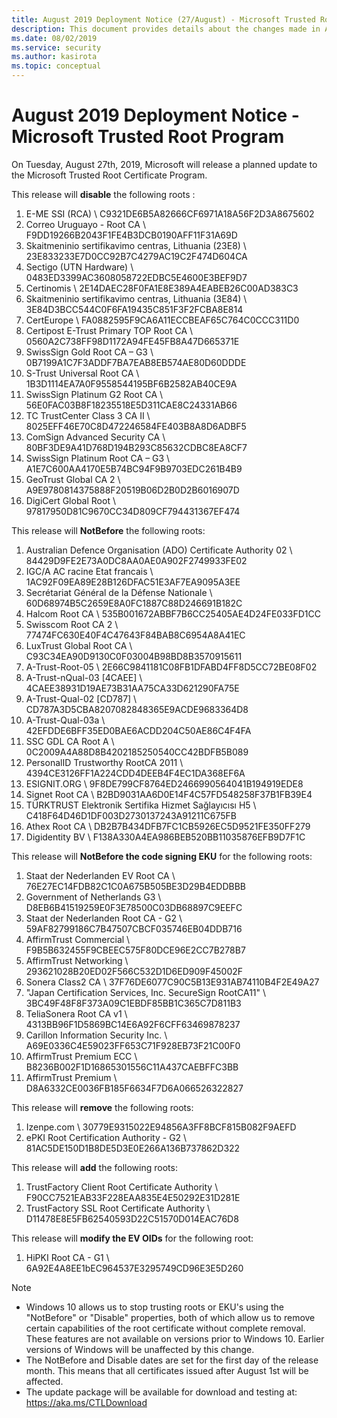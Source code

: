 ```yaml
---
title: August 2019 Deployment Notice (27/August) - Microsoft Trusted Root Program 
description: This document provides details about the changes made in August 2019 to the root store.
ms.date: 08/02/2019
ms.service: security
ms.author: kasirota
ms.topic: conceptual
---
```


# August 2019 Deployment Notice - Microsoft Trusted Root Program 

On Tuesday, August 27th, 2019, Microsoft will release a planned update to the Microsoft Trusted Root Certificate Program.

    
This release will **disable** the following roots :

1. E-ME SSI (RCA)	\ C9321DE6B5A82666CF6971A18A56F2D3A8675602
2. Correo Uruguayo - Root CA	\ F9DD19266B2043F1FE4B3DCB0190AFF11F31A69D
3. Skaitmeninio sertifikavimo centras, Lithuania (23E8)	\ 23E833233E7D0CC92B7C4279AC19C2F474D604CA
4. Sectigo (UTN Hardware)	\ 0483ED3399AC3608058722EDBC5E4600E3BEF9D7
5. Certinomis	\ 2E14DAEC28F0FA1E8E389A4EABEB26C00AD383C3
6. Skaitmeninio sertifikavimo centras, Lithuania (3E84)	\ 3E84D3BCC544C0F6FA19435C851F3F2FCBA8E814
7. CertEurope	\ FA0882595F9CA6A11ECCBEAF65C764C0CCC311D0
8. Certipost E-Trust Primary TOP Root CA	\ 0560A2C738FF98D1172A94FE45FB8A47D665371E
9. SwissSign Gold Root CA – G3	\ 0B7199A1C7F3ADDF7BA7EAB8EB574AE80D60DDDE
10. S-Trust Universal Root CA	\ 1B3D1114EA7A0F9558544195BF6B2582AB40CE9A
11. SwissSign Platinum G2 Root CA	\ 56E0FAC03B8F18235518E5D311CAE8C24331AB66
12. TC TrustCenter Class 3 CA II	\ 8025EFF46E70C8D472246584FE403B8A8D6ADBF5
13. ComSign Advanced Security CA	\ 80BF3DE9A41D768D194B293C85632CDBC8EA8CF7
14. SwissSign Platinum Root CA – G3	\ A1E7C600AA4170E5B74BC94F9B9703EDC261B4B9
15. GeoTrust Global CA 2	\ A9E9780814375888F20519B06D2B0D2B6016907D
16. DigiCert Global Root	\ 97817950D81C9670CC34D809CF794431367EF474


This release will **NotBefore** the following roots:
1. Australian Defence Organisation (ADO) Certificate Authority 02	\ 84429D9FE2E73A0DC8AA0AE0A902F2749933FE02
2. IGC/A AC racine Etat francais	\ 1AC92F09EA89E28B126DFAC51E3AF7EA9095A3EE
3. Secrétariat Général de la Défense Nationale	\ 60D68974B5C2659E8A0FC1887C88D246691B182C
4. Halcom Root CA	\ 535B001672ABBF7B6CC25405AE4D24FE033FD1CC
5. Swisscom Root CA 2	\ 77474FC630E40F4C47643F84BAB8C6954A8A41EC
6. LuxTrust Global Root CA	\ C93C34EA90D9130C0F03004B98BD8B3570915611
7. A-Trust-Root-05	\ 2E66C9841181C08FB1DFABD4FF8D5CC72BE08F02
8. A-Trust-nQual-03 [4CAEE]	\ 4CAEE38931D19AE73B31AA75CA33D621290FA75E
9. A-Trust-Qual-02 [CD787]	\ CD787A3D5CBA8207082848365E9ACDE9683364D8
10. A-Trust-Qual-03a	\ 42EFDDE6BFF35ED0BAE6ACDD204C50AE86C4F4FA
11. SSC GDL CA Root A	\ 0C2009A4A88D8B4202185250540CC42BDFB5B089
12. PersonalID Trustworthy RootCA 2011	\ 4394CE3126FF1A224CDD4DEEB4F4EC1DA368EF6A
13. ESIGNIT.ORG	\ 9F8DE799CF8764ED2466990564041B194919EDE8
14. Signet Root CA	\ B2BD9031AA6D0E14F4C57FD548258F37B1FB39E4
15. TÜRKTRUST Elektronik Sertifika Hizmet Sağlayıcısı H5	\ C418F64D46D1DF003D2730137243A91211C675FB
16. Athex Root CA	\ DB2B7B434DFB7FC1CB5926EC5D9521FE350FF279
17. Digidentity BV	\ F138A330A4EA986BEB520BB11035876EFB9D7F1C

This release will **NotBefore the code signing EKU** for the following roots:

1. Staat der Nederlanden EV Root CA	\ 76E27EC14FDB82C1C0A675B505BE3D29B4EDDBBB
2. Government of Netherlands G3	\ D8EB6B41519259E0F3E78500C03DB68897C9EEFC
3. Staat der Nederlanden Root CA - G2	\ 59AF82799186C7B47507CBCF035746EB04DDB716
4. AffirmTrust Commercial	\ F9B5B632455F9CBEEC575F80DCE96E2CC7B278B7
5. AffirmTrust Networking	\ 293621028B20ED02F566C532D1D6ED909F45002F
6. Sonera Class2 CA	\ 37F76DE6077C90C5B13E931AB74110B4F2E49A27
7. "Japan Certification Services, Inc. SecureSign RootCA11"	\ 3BC49F48F8F373A09C1EBDF85BB1C365C7D811B3
8. TeliaSonera Root CA v1	\ 4313BB96F1D5869BC14E6A92F6CFF63469878237
9. Carillon Information Security Inc.	\ A69E0336C4E59023FF653C71F928EB73F21C00F0
10. AffirmTrust Premium ECC	\ B8236B002F1D16865301556C11A437CAEBFFC3BB
11. AffirmTrust Premium	\ D8A6332CE0036FB185F6634F7D6A066526322827


This release will **remove** the following roots: 
1. Izenpe.com	\ 30779E9315022E94856A3FF8BCF815B082F9AEFD
2. ePKI Root Certification Authority - G2	\ 81AC5DE150D1B8DE5D3E0E266A136B737862D322

This release will **add** the following roots: 
1. TrustFactory Client Root Certificate Authority \ F90CC7521EAB33F228EAA835E4E50292E31D281E
2. TrustFactory SSL Root Certificate Authority	\ D11478E8E5FB62540593D22C51570D014EAC76D8

This release will **modify the EV OIDs** for the following root: 
1. HiPKI Root CA - G1	\ 6A92E4A8EE1bEC964537E3295749CD96E3E5D260

   

>[!NOTE]
> * Windows 10 allows us to stop trusting roots or EKU's using the "NotBefore" or "Disable" properties, both of which allow us to remove certain capabilities of the root certificate without complete removal. These features are not available on versions prior to Windows 10. Earlier versions of Windows will be unaffected by this change. 
> * The NotBefore and Disable dates are set for the first day of the release month. This means that all certificates issued after August 1st will be affected.  
> * The update package will be available for download and testing at: <https://aka.ms/CTLDownload>
